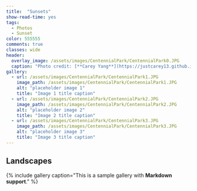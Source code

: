 ```yaml
---
title:  "Sunsets"
show-read-time: yes
tags:
  - Photos
  - Sunset
color: 555555
comments: true
classes: wide
header:
  overlay_image: /assets/images/CentennialPark/CentennialPark0.JPG
  caption: "Photo credit: [**Carey Yang**](https://justcarey13.github.io/photography)"
gallery:
  - url: /assets/images/CentennialPark/CentennialPark1.JPG
    image_path: /assets/images/CentennialPark/CentennialPark1.JPG
    alt: "placeholder image 1"
    title: "Image 1 title caption"
  - url: /assets/images/CentennialPark/CentennialPark2.JPG
    image_path: /assets/images/CentennialPark/CentennialPark2.JPG
    alt: "placeholder image 2"
    title: "Image 2 title caption"
  - url: /assets/images/CentennialPark/CentennialPark3.JPG
    image_path: /assets/images/CentennialPark/CentennialPark3.JPG
    alt: "placeholder image 3"
    title: "Image 3 title caption"
---
```


## Landscapes


{% include gallery caption="This is a sample gallery with **Markdown support**." %}
